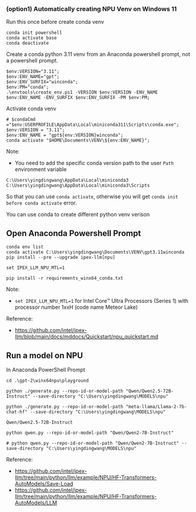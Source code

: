 ### (option1) Automatically creating NPU Venv on Windows 11 

Run this once before create conda venv
```Anaconda Powershell Prompt
conda init powershell
conda activate base
conda deactivate 
```

Create a conda python 3.11 venv
from an Anaconda powershell prompt, not a powershell prompt.
```Anaconda Powershell Prompt
$env:VERSION="3.11";
$env:ENV_NAME="gpt";
$env:ENV_SURFIX="winconda";
$env:PM="conda";
.\envtools\create_env.ps1 -VERSION $env:VERSION -ENV_NAME $env:ENV_NAME -ENV_SURFIX $env:ENV_SURFIX -PM $env:PM;
```

Activate conda venv
```Anaconda Powershell Prompt
# $condaCmd ="$env:USERPROFILE\AppData\Local\miniconda311\Scripts\conda.exe";
$env:VERSION = "3.11";
$env:ENV_NAME = "gpt${env:VERSION}winconda";
conda activate "$HOME\Documents\VENV\${env:ENV_NAME}";
```
Note:
* You need to add the specific conda version path to the user `Path` environment variable
```console
C:\Users\yingdingwang\AppData\Local\miniconda3
C:\Users\yingdingwang\AppData\Local\miniconda3\Scripts
```
So that you can use `conda activate`, otherwise you will get `conda init before conda activate` error.

You can use conda to create different python venv verison

## Open Anaconda Powershell Prompt
```Anaconda PowerShell Prompt
conda env list
conda activate C:\Users\yingdingwang\Documents\VENV\gpt3.11winconda
pip install --pre --upgrade ipex-llm[npu]

set IPEX_LLM_NPU_MTL=1

pip install -r requirements_winx64_conda.txt
```
Note:
* `set IPEX_LLM_NPU_MTL=1` for Intel Core™ Ultra Processors (Series 1) with processor number 1xxH (code name Meteor Lake)

Reference:
* https://github.com/intel/ipex-llm/blob/main/docs/mddocs/Quickstart/npu_quickstart.md

## Run a model on NPU
In Anaconda PowerShell Prompt
```
cd .\gpt-2\winx64npu\playground

python ./generate.py --repo-id-or-model-path "Qwen/Qwen2.5-72B-Instruct" --save-directory "C:\Users\yingdingwang\MODELS\npu"

python ./generate.py --repo-id-or-model-path "meta-llama/Llama-2-7b-chat-hf" --save-directory "C:\Users\yingdingwang\MODELS\npu"

Qwen/Qwen2.5-72B-Instruct

python qwen.py --repo-id-or-model-path "Qwen/Qwen2-7B-Instruct"

# python qwen.py --repo-id-or-model-path "Qwen/Qwen2-7B-Instruct" --save-directory "C:\Users\yingdingwang\MODELS\npu"
```

Reference:
* https://github.com/intel/ipex-llm/tree/main/python/llm/example/NPU/HF-Transformers-AutoModels/Save-Load
* https://github.com/intel/ipex-llm/tree/main/python/llm/example/NPU/HF-Transformers-AutoModels/LLM


